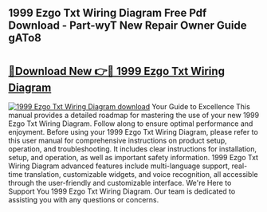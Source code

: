 ## 1999 Ezgo Txt Wiring Diagram Free Pdf Download - Part-wyT New Repair Owner Guide gATo8

# <h2><a href="http://dft478h.blite.top/?on=1999+Ezgo+Txt+Wiring+Diagram">🔗Download New 👉🔴 1999 Ezgo Txt Wiring Diagram</a></h2>

[![1999 Ezgo Txt Wiring Diagram download](https://i.imgur.com/lujVjoI.png)](http://dft478h.blite.top/?on=1999+Ezgo+Txt+Wiring+Diagram)
Your Guide to Excellence This manual provides a detailed roadmap for mastering the use of your new 1999 Ezgo Txt Wiring Diagram. Follow along to ensure optimal performance and enjoyment. Before using your 1999 Ezgo Txt Wiring Diagram, please refer to this user manual for comprehensive instructions on product setup, operation, and troubleshooting. It includes clear instructions for installation, setup, and operation, as well as important safety information. 1999 Ezgo Txt Wiring Diagram advanced features include multi-language support, real-time translation, customizable widgets, and voice recognition, all accessible through the user-friendly and customizable interface. We're Here to Support You 1999 Ezgo Txt Wiring Diagram. Our team is dedicated to assisting you with any questions or concerns.
